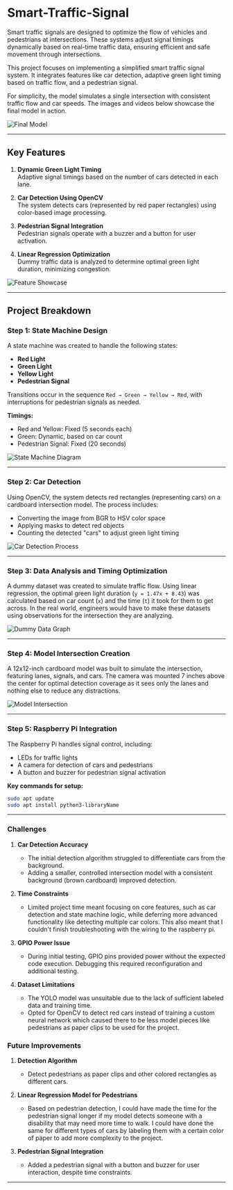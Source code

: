 # Smart-Traffic-Signal

Smart traffic signals are designed to optimize the flow of vehicles and pedestrians at intersections. These systems adjust signal timings dynamically based on real-time traffic data, ensuring efficient and safe movement through intersections.

This project focuses on implementing a simplified smart traffic signal system. It integrates features like car detection, adaptive green light timing based on traffic flow, and a pedestrian signal.

For simplicity, the model simulates a single intersection with consistent traffic flow and car speeds. The images and videos below showcase the final model in action.

![Final Model](#) <!-- Add your GIF or video link here -->

---

## Key Features

1. **Dynamic Green Light Timing**  
   Adaptive signal timings based on the number of cars detected in each lane.

2. **Car Detection Using OpenCV**  
   The system detects cars (represented by red paper rectangles) using color-based image processing.

3. **Pedestrian Signal Integration**  
   Pedestrian signals operate with a buzzer and a button for user activation.

4. **Linear Regression Optimization**  
   Dummy traffic data is analyzed to determine optimal green light duration, minimizing congestion.

![Feature Showcase](#) <!-- Add your images or GIFs here -->

---

## Project Breakdown

### Step 1: State Machine Design

A state machine was created to handle the following states:
- **Red Light**
- **Green Light**
- **Yellow Light**
- **Pedestrian Signal**

Transitions occur in the sequence `Red → Green → Yellow → Red`, with interruptions for pedestrian signals as needed.

**Timings:**
- Red and Yellow: Fixed (5 seconds each)
- Green: Dynamic, based on car count
- Pedestrian Signal: Fixed (20 seconds)

![State Machine Diagram](#) <!-- Add your flowchart or diagram here -->

---

### Step 2: Car Detection

Using OpenCV, the system detects red rectangles (representing cars) on a cardboard intersection model. The process includes:
- Converting the image from BGR to HSV color space
- Applying masks to detect red objects
- Counting the detected "cars" to adjust green light timing

![Car Detection Process](#) <!-- Add screenshots or visual outputs here -->

---

### Step 3: Data Analysis and Timing Optimization

A dummy dataset was created to simulate traffic flow. Using linear regression, the optimal green light duration (`y = 1.47x + 8.43`) was calculated based on car count (`x`) and the time (`t`) it took for them to get across. In the real world, engineers would have to make these datasets using observations for the intersection they are analyzing. 

![Dummy Data Graph](#) <!-- Add your graph here -->

---

### Step 4: Model Intersection Creation

A 12x12-inch cardboard model was built to simulate the intersection, featuring lanes, signals, and cars. The camera was mounted 7 inches above the center for optimal detection coverage as it sees only the lanes and nothing else to reduce any distractions.

![Model Intersection](#) <!-- Add a photo of your model here -->

---

### Step 5: Raspberry Pi Integration

The Raspberry Pi handles signal control, including:
- LEDs for traffic lights
- A camera for detection of cars and pedestrians
- A button and buzzer for pedestrian signal activation

**Key commands for setup:**
```bash
sudo apt update
sudo apt install python3-libraryName
```

---

### Challenges
1. **Car Detection Accuracy**  
   - The initial detection algorithm struggled to differentiate cars from the background.  
   - Adding a smaller, controlled intersection model with a consistent background (brown cardboard) improved detection.  

2. **Time Constraints**  
   - Limited project time meant focusing on core features, such as car detection and state machine logic, while deferring more advanced functionality like detecting multiple car colors. This also meant that I couldn't finish troubleshooting with the wiring to the raspberry pi. 

3. **GPIO Power Issue**  
   - During initial testing, GPIO pins provided power without the expected code execution. Debugging this required reconfiguration and additional testing.  

4. **Dataset Limitations**  
   - The YOLO model was unsuitable due to the lack of sufficient labeled data and training time.  
   - Opted for OpenCV to detect red cars instead of training a custom neural network which caused there to be less model pieces like pedestrians as paper clips
to be used for the project.

### Future Improvements
1. **Detection Algorithm**  
   - Detect pedestrians as paper clips and other colored rectangles as different cars. 

2. **Linear Regression Model for Pedestrians**  
   - Based on pedestrian detection, I could have made the time for the pedestrian signal longer if my model detects someone with a disability that may need more time to walk. I could have done the same for different types of cars by labeling them with a certain color of paper to add more complexity to the project.

3. **Pedestrian Signal Integration**  
   - Added a pedestrian signal with a button and buzzer for user interaction, despite time constraints.

---
